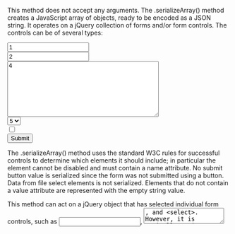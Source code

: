 <!-- /*
 SERIALIZE ARRAY METHOD
*/ -->

This method does not accept any arguments.
The .serializeArray() method creates a JavaScript array of objects, ready to be encoded as a JSON string. It operates on a jQuery collection of forms and/or form controls. The controls can be of several types:

<form>
  <div><input type="text" name="a" value="1" id="a"></div>
  <div><input type="text" name="b" value="2" id="b"></div>
  <div><input type="hidden" name="c" value="3" id="c"></div>
  <div>
    <textarea name="d" rows="8" cols="40">4</textarea>
  </div>
  <div><select name="e">
    <option value="5" selected="selected">5</option>
    <option value="6">6</option>
    <option value="7">7</option>
  </select></div>
  <div>
    <input type="checkbox" name="f" value="8" id="f">
  </div>
  <div>
    <input type="submit" name="g" value="Submit" id="g">
  </div>
</form>
The .serializeArray() method uses the standard W3C rules for successful controls to determine which elements it should include; in particular the element cannot be disabled and must contain a name attribute. No submit button value is serialized since the form was not submitted using a button. Data from file select elements is not serialized. Elements that do not contain a value attribute are represented with the empty string value.

This method can act on a jQuery object that has selected individual form controls, such as <input>, <textarea>, and <select>. However, it is typically easier to select the <form> element itself for serialization:

$( "form" ).submit(function( event ) {
console.log( $( this ).serializeArray() );
event.preventDefault();
});
This produces the following data structure (provided that the browser supports console.log):

[
{
name: "a",
value: "1"
},
{
name: "b",
value: "2"
},
{
name: "c",
value: "3"
},
{
name: "d",
value: "4"
},
{
name: "e",
value: "5"
}
]
# user-management-system
